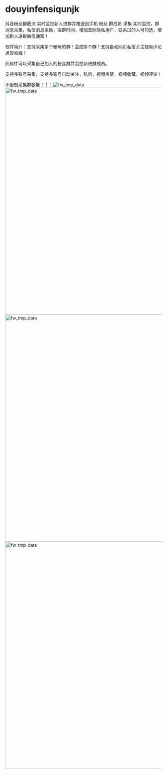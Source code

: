 # douyinfensiqunjk
抖音粉丝群截流 实时监控新人进群并推送到手机
粉丝 群成员 采集
实时监控，群消息采集，私信消息采集，进群时间，增加去除隐私用户，联系过的人可勾选，增加新人进群微信通知！

软件简介：支持采集多个账号的群！监控多个群！支持自动网页私信关注视频评论点赞收藏！

此软件可以采集自己加入的粉丝群并监控新进群成员。

支持多账号采集，支持多账号自动关注，私信，视频点赞，视频收藏，视频评论！

不限制采集群数量！！！![fw_tmp_data](https://github.com/user-attachments/assets/0770dc82-5901-48e6-9faa-d7f25053a2fb)
<img width="1290" height="729" alt="fw_tmp_data" src="https://github.com/user-attachments/assets/4dcf5fde-186a-49b5-b6de-f508b538be69" />
<img width="1290" height="729" alt="fw_tmp_data" src="https://github.com/user-attachments/assets/596f93c2-75a0-44c8-a4a8-05b035512048" />
<img width="1290" height="729" alt="fw_tmp_data" src="https://github.com/user-attachments/assets/bd3c9c9e-0426-440d-9381-d0af8ce9d849" />
